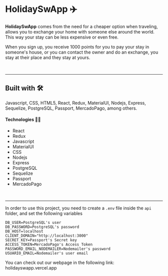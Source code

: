 # HolidaySwApp ✈️

**HolidaySwApp** comes from the need for a cheaper option when traveling, allows you to exchange your home with someone else around the world. This way your stay can be less expensive or even free.

When you sign up, you receive 1000 points for you to pay your stay in someone's house, or you can contact the owner and do an exchange, you stay at their place and they stay at yours.

<br />
<hr />

## Built with 🛠️

Javascript, CSS, HTML5, React, Redux, MaterialUI, Nodejs, Express, Sequelize, PostgreSQL, Passport, MercadoPago, among others.

#### Technologies  👨‍💻

- React
- Redux
- Javascript
- MaterialUI
- CSS
- Nodejs
- Express
- PostgreSQL
- Sequelize
- Passport
- MercadoPago

<br />
<hr />

In order to use this project, you need to create a `.env` file inside the `api` folder, and set the following variables

```
DB_USER=PostgreSQL's user
DB_PASSWORD=PostgreSQL's password
DB_HOST=localhost
CLIENT_DOMAIN="http://localhost:3000"
SECRET_KEY=Passport's Secret key
ACCESS_TOKEN=MercadoPago's Access Token
PASSWORD_EMAIL_NODEMAILER=Nodemailer's password
USUARIO_EMAIL=Nodemailer's user email
```
You can check out our webpage in the following link: holidayswapp.vercel.app
